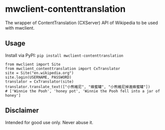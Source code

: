 # mwclient-contenttranslation
The wrapper of ContentTranslation (CXServer) API of Wikipedia to be used with mwclient.

## Usage
Install via PyPI: `pip install mwclient-contenttranslation`
```
from mwclient import Site
from mwclient_contenttranslation import CxTranslator
site = Site("en.wikipedia.org")
site.login(USERNAME, PASSWORD)
translator = CxTranslator(site)
translator.translate_text(["小熊維尼", "蜂蜜罐", "小熊維尼掉進蜂蜜罐"])
# ['Winnie the Pooh', 'honey pot', 'Winnie the Pooh fell into a jar of honey']
```

## Disclaimer
Intended for good use only. Never abuse it.
